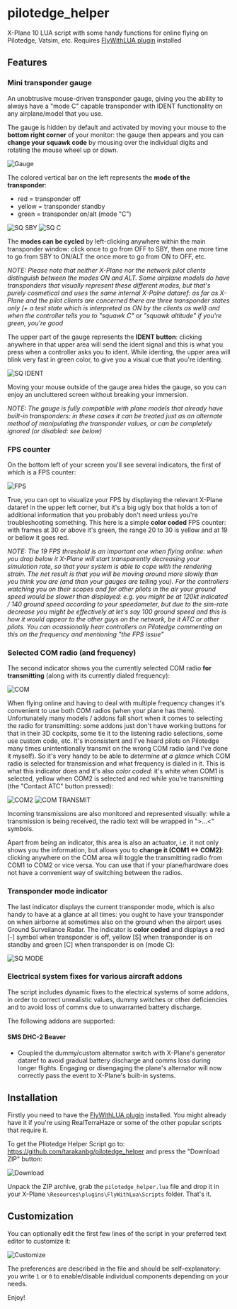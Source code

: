 # pilotedge_helper
X-Plane 10 LUA script with some handy functions for online flying on Pilotedge, Vatsim, etc. Requires [FlyWithLUA plugin](http://forums.x-plane.org/index.php?app=downloads&showfile=17468) installed

## Features

### Mini transponder gauge

An unobtrusive mouse-driven transponder gauge, giving you the ability to always have a "mode C" capable transponder with IDENT functionality on any airplane/model that you use.

The gauge is hidden by default and activated by moving your mouse to the **bottom right corner** of your monitor: the gauge then appears and you can **change your squawk code** by mousing over the individual digits and rotating the mouse wheel up or down.

![Gauge](http://i.imgur.com/vK4mN2R.jpg)

The colored vertical bar on the left represents the **mode of the transponder**:

* red = transponder off
* yellow = transponder standby
* green = transponder on/alt (mode "C")

![SQ SBY](http://i.imgur.com/fPh3kBh.jpg)
![SQ C](http://i.imgur.com/MfWogE7.jpg)

The **modes can be cycled** by left-clicking anywhere within the main transponder window: click once to go from OFF to SBY, then one more time to go from SBY to ON/ALT the once more to go from ON to OFF, etc.

*NOTE: Please note that neither X-Plane nor the network pilot clients distinguish between the modes ON and ALT. Some airplane models do have transponders that visually represent these different modes, but that's purely cosmetical and uses the same internal X-Palne dataref: as far as X-Plane and the pilot clients are concerned there are three transponder states only (+ a test state which is interpreted as ON by the clients as well) and when the controller tells you to "squawk C" or "squawk altitude" if you're green, you're good*

The upper part of the gauge represents the **IDENT button**: clicking anywhere in that upper area will send the ident signal and this is what you press when a controller asks you to ident. While identing, the upper area will blink very fast in green color, to give you a visual cue that you're identing.

![SQ IDENT](http://i.imgur.com/RZ1Lc8x.jpg)

Moving your mouse outside of the gauge area hides the gauge, so you can enjoy an uncluttered screen without breaking your immersion.

*NOTE: The gauge is fully compatible with plane models that already have built-in transponders: in these cases it can be treated just as an alternate method of manipulating the transponder values, or can be completely ignored (or disabled: see below)*

### FPS counter

On the bottom left of your screen you'll see several indicators, the first of which is a FPS counter:

![FPS](http://i.imgur.com/AsanbRW.jpg)

True, you can opt to visualize your FPS by displaying the relevant X-Plane dataref in the upper left corner, but it's a big ugly box that holds a ton of additional information that you probably don't need unless you're troubleshooting something.
This here is a simple **color coded** FPS counter: with frames at 30 or above it's green, the range 20 to 30 is yellow and at 19 or bellow it goes red.

*NOTE: The 19 FPS threshold is an important one when flying online: when you drop below it X-Plane will start transparently decreasing your simulation rate, so that your system is able to cope with the rendering strain. The net result is that you will be moving around more slowly than you think you are (and than your gauges are telling you). For the controllers watching you on their scopes and for other pilots in the air your ground speed would be slower than displayed: e.g. you might be at 120kt indicated / 140 ground speed according to your speedometer, but due to the sim-rate decrease you might be effectively at let's say 100 ground speed and this is how it would appear to the other guys on the network, be it ATC or other pilots. You can ocassionally hear controllers on Pilotedge commenting on this on the frequency and mentioning "the FPS issue"*

### Selected COM radio (and frequency)

The second indicator shows you the currently selected COM radio **for transmitting** (along with its currently dialed frequency):

![COM](http://i.imgur.com/h4x9VTj.jpg)

When flying online and having to deal with multiple frequency changes it's convenient to use both COM radios (when your plane has them). Unfortunately many models / addons fall short when it comes to selecting the radio for transmitting: some addons just don't have working buttons for that in their 3D cockpits, some tie it to the listening radio selections, some use custom code, etc. It's inconsistent and I've heard pilots on Pilotedge many times unintentionally transmit on the wrong COM radio (and I've done it myself).
So it's very handy to be able to *determine at a glance* which COM radio is selected for transmission and what frequency is dialed in it. This is what this indicator does and it's also *color coded*: it's white when COM1 is selected, yellow when COM2 is selected and red while you're transmitting (the "Contact ATC" button pressed):

![COM2](http://i.imgur.com/P6kgzyN.jpg)
![COM TRANSMIT](http://i.imgur.com/zuRuYsT.jpg)

Incoming transmissions are also monitored and represented visually: while a transmission is being received, the radio text will be wrapped in ">...<" symbols.

Apart from being an indicator, this area is also an actuator, i.e. it not only shows you the information, but allows you to **change it (COM1 <-> COM2)**: clicking anywhere on the COM area will toggle the transmitting radio from COM1 to COM2 or vice versa. You can use that if your plane/hardware does not have a convenient way of switching between the radios.

### Transponder mode indicator

The last indicator displays the current transponder mode, which is also handy to have at a glance at all times: you ought to have your transponder on when airborne at sometimes also on the ground when the airport uses Ground Surveilance Radar. The indicator is **color coded** and displays a red [-] symbol when transponder is off, yellow [S] when transponder is on standby and green [C] when transponder is on (mode C):

![SQ MODE](http://i.imgur.com/b6POU0U.jpg)

### Electrical system fixes for various aircraft addons

The script includes dynamic fixes to the electrical systems of some addons, in order to correct unrealistic values, dummy switches or other deficiencies and to avoid loss of comms due to unwarranted battery discharge.

The following addons are supported:

#### SMS DHC-2 Beaver

* Coupled the dummy/custom alternator switch with X-Plane's generator dataref to avoid gradual battery discharge and comms loss during longer flights. Engaging or disengaging the plane's alternator will now correctly pass the event to X-Plane's built-in systems.

## Installation

Firstly you need to have the  [FlyWithLUA plugin](http://forums.x-plane.org/index.php?app=downloads&showfile=17468) installed. You might already have it if you're using RealTerraHaze or some of the other popular scripts that require it.

To get the PIlotedge Helper Script go to: https://github.com/tarakanbg/pilotedge_helper and press the "Download ZIP" button:

![Download](http://i.imgur.com/RrFT0ha.png)

Unpack the ZIP archive, grab the `pilotedge_helper.lua` file and drop it in your X-Plane `\Resources\plugins\FlyWithLua\Scripts` folder.  That's it.

## Customization

You can optionally edit the first few lines of the script in your preferred text editor to customize it:

![Customize](http://i.imgur.com/4yqNHR8.png)

The preferences are described in the file and should be self-explanatory: you write `1` or `0` to enable/disable individual components depending on your needs.

Enjoy!
